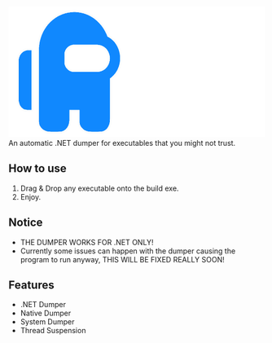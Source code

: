 <img src="https://raw.githubusercontent.com/Zebratic/NoSussyExe/main/banner.png" width="512" height="256" />
An automatic .NET dumper for executables that you might not trust.

## How to use
1. Drag & Drop any executable onto the build exe.
2. Enjoy.

## Notice
- THE DUMPER WORKS FOR .NET ONLY!
- Currently some issues can happen with the dumper causing the program to run anyway, THIS WILL BE FIXED REALLY SOON!

## Features
- .NET Dumper
- Native Dumper
- System Dumper
- Thread Suspension
